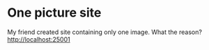 # One picture site
My friend created site containing only one image. What the reason?
[http://localhost:25001](http://localhost:25001)
